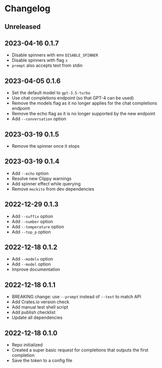# Changelog

## Unreleased

## 2023-04-16 0.1.7

- Disable spinners with env `DISABLE_SPINNER`
- Disable spinners with flag `x`
- `prompt` also accepts text from stdin

## 2023-04-05 0.1.6

- Set the default model to `gpt-3.5-turbo`
- Use chat completions endpoint (so that GPT-4 can be used)
- Remove the models flag as it no longer applies for the chat completions endpoint
- Remove the echo flag as it is no longer supported by the new endpoint
- Add `--conversation` option

## 2023-03-19 0.1.5

- Remove the spinner once it stops

## 2023-03-19 0.1.4

- Add `--echo` option
- Resolve new Clippy warnings
- Add spinner effect while querying
- Remove `mockito` from dev dependencies

## 2022-12-29 0.1.3

- Add `--suffix` option
- Add `--number` option
- Add `--temperature` option
- Add `--top_p` option

## 2022-12-18 0.1.2

- Add `--models` option
- Add `--model` option
- Improve documentation

## 2022-12-18 0.1.1

- BREAKING change: use `--prompt` instead of `--text` to match API
- Add Crates.io version check
- Add manual test shell script
- Add publish checklist
- Update all dependencies

## 2022-12-18 0.1.0

- Repo initialized
- Created a super basic request for completions that outputs the first completion
- Save the token to a config file
